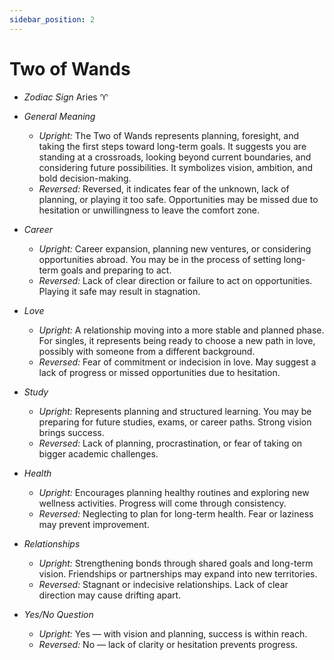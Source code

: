 ```yaml
---
sidebar_position: 2
---
```


# Two of Wands

- *Zodiac Sign* Aries ♈️
- *General Meaning*
  - *Upright:* The Two of Wands represents planning, foresight, and taking the first steps toward long-term goals. It suggests you are standing at a crossroads, looking beyond current boundaries, and considering future possibilities. It symbolizes vision, ambition, and bold decision-making.
  - *Reversed:* Reversed, it indicates fear of the unknown, lack of planning, or playing it too safe. Opportunities may be missed due to hesitation or unwillingness to leave the comfort zone.

- *Career*
  - *Upright:* Career expansion, planning new ventures, or considering opportunities abroad. You may be in the process of setting long-term goals and preparing to act.
  - *Reversed:* Lack of clear direction or failure to act on opportunities. Playing it safe may result in stagnation.

- *Love*
  - *Upright:* A relationship moving into a more stable and planned phase. For singles, it represents being ready to choose a new path in love, possibly with someone from a different background.
  - *Reversed:* Fear of commitment or indecision in love. May suggest a lack of progress or missed opportunities due to hesitation.

- *Study*
  - *Upright:* Represents planning and structured learning. You may be preparing for future studies, exams, or career paths. Strong vision brings success.
  - *Reversed:* Lack of planning, procrastination, or fear of taking on bigger academic challenges.

- *Health*
  - *Upright:* Encourages planning healthy routines and exploring new wellness activities. Progress will come through consistency.
  - *Reversed:* Neglecting to plan for long-term health. Fear or laziness may prevent improvement.

- *Relationships*
  - *Upright:* Strengthening bonds through shared goals and long-term vision. Friendships or partnerships may expand into new territories.
  - *Reversed:* Stagnant or indecisive relationships. Lack of clear direction may cause drifting apart.

- *Yes/No Question*
  - *Upright:* Yes — with vision and planning, success is within reach.
  - *Reversed:* No — lack of clarity or hesitation prevents progress.
